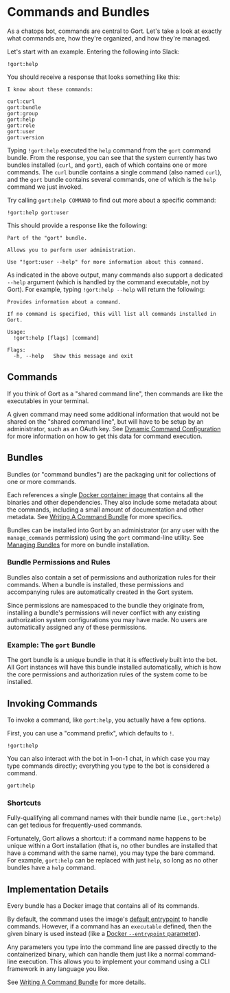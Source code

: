 # Commands and Bundles

As a chatops bot, commands are central to Gort. Let's take a look at exactly what commands are, how they're organized, and how they're managed.

Let's start with an example. Entering the following into Slack:

```
!gort:help
```

You should receive a response that looks something like this:

```
I know about these commands:

curl:curl
gort:bundle
gort:group
gort:help
gort:role
gort:user
gort:version
```

Typing `!gort:help` executed the `help` command from the `gort` command bundle. From the response, you can see that the system currently has two bundles installed (`curl`, and `gort`), each of which contains one or more commands. The `curl` bundle contains a single command (also named `curl`), and the `gort` bundle contains several commands, one of which is the `help` command we just invoked.

Try calling `gort:help COMMAND` to find out more about a specific command:

```
!gort:help gort:user
```

This should provide a response like the following:

```
Part of the "gort" bundle.

Allows you to perform user administration.

Use "!gort:user --help" for more information about this command.
```

As indicated in the above output, many commands also support a dedicated `--help` argument (which is handled by the command executable, not by Gort). For example, typing `!gort:help --help` will return the following:

```
Provides information about a command.

If no command is specified, this will list all commands installed in Gort.

Usage:
  !gort:help [flags] [command]

Flags:
  -h, --help   Show this message and exit
```

## Commands

If you think of Gort as a "shared command line", then commands are like the executables in your terminal.

A given command may need some additional information that would not be shared on the "shared command line", but will have to be setup by an administrator, such as an OAuth key. See [Dynamic Command Configuration](dynamic-command-configuration.md) for more information on how to get this data for command execution.

## Bundles

Bundles (or "command bundles") are the packaging unit for collections of one or more commands. 

Each references a single [Docker container image](https://www.docker.com/resources/what-container) that contains all the binaries and other dependencies. They also include some metadata about the commands, including a small amount of documentation and other metadata. See [Writing A Command Bundle](writing-a-command-bundle.md) for more specifics.

Bundles can be installed into Gort by an administrator (or any user with the `manage_commands` permission) using the `gort` command-line utility. See [Managing Bundles](managing-bundles.md) for more on bundle installation.

### Bundle Permissions and Rules

Bundles also contain a set of permissions and authorization rules for their commands. When a bundle is installed, these permissions and accompanying rules are automatically created in the Gort system.

Since permissions are namespaced to the bundle they originate from, installing a bundle's permissions will never conflict with any existing authorization system configurations you may have made. No users are automatically assigned any of these permissions.

### Example: The `gort` Bundle

The gort bundle is a unique bundle in that it is effectively built into the bot. All Gort instances will have this bundle installed automatically, which is how the core permissions and authorization rules of the system come to be installed.

## Invoking Commands

To invoke a command, like `gort:help`, you actually have a few options.

First, you can use a "command prefix", which defaults to `!`.

```
!gort:help
```

You can also interact with the bot in 1-on-1 chat, in which case you may type commands directly; everything you type to the bot is considered a command.

```
gort:help
```

<!-- 
First, you can address the bot directly by name in a channel in which the bot is listening. Here, my bot is named Marvin:

```
@marvin gort:help
``` -->

### Shortcuts

Fully-qualifying all command names with their bundle name (i.e., `gort:help`) can get tedious for frequently-used commands.

Fortunately, Gort allows a shortcut: if a command name happens to be unique within a Gort installation (that is, no other bundles are installed that have a command with the same name), you may type the bare command. For example, `gort:help` can be replaced with just `help`, so long as no other bundles have a `help` command.

## Implementation Details

Every bundle has a Docker image that contains all of its commands.

By default, the command uses the image's [default entrypoint](https://docs.docker.com/engine/reference/builder/#entrypoint) to handle commands. However, if a command has an `executable` defined, then the given binary is used instead (like a [Docker `--entrypoint` parameter](https://docs.docker.com/engine/reference/run/#entrypoint-default-command-to-execute-at-runtime)). 

Any parameters you type into the command line are passed directly to the containerized binary, which can handle them just like a normal command-line execution. This allows you to implement your command using a CLI framework in any language you like.

See [Writing A Command Bundle](writing-a-command-bundle.md) for more details.